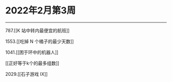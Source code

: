 # 2022年2月第3周

---

787.[[K 站中转内最便宜的航班]]

1553.[[吃掉 N 个橘子的最少天数]]

1041.[[困于环中的机器人]]

[[正好等于k个的最多组数]]

2029.[[石子游戏 IX]]